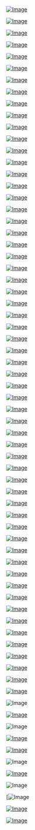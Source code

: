 
[![Image](globe/Screenshot_2020-09-05_09-30-56.png)](https://www.pornhub.com/view_video.php?viewkey=ph582aef2acdef2)

[![Image](globe/Screenshot_2020-09-02_12-52-24.png)](https://www.youtube.com/watch?v=lzJfZqXsKMA)

[![Image](globe/Screenshot_2020-08-31_16-19-02.png)](https://www.youtube.com/watch?v=r0KdrSTG4ac)

[![Image](globe/Screenshot_2020-08-31_19-30-53.png)](https://www.youtube.com/watch?v=aFZ8C_kiLmg)

[![Image](globe/Screenshot_2020-08-31_20-16-16.png)](https://www.youtube.com/watch?v=67ScaLWNf4o)

[![Image](globe/Screenshot_2020-08-28_00-53-05.png)](https://www.youtube.com/watch?v=QYV7QnxSC9g)

[![Image](globe/Screenshot_2020-08-27_06-16-00.png)](https://www.youtube.com/watch?v=k-Rg51azVlg)

[![Image](globe/Screenshot_2020-08-25_16-49-43.png)](https://www.youtube.com/watch?v=8s6duvbnC0A)

[![Image](globe/Screenshot_2020-08-24_19-21-22.png)](https://www.youtube.com/watch?v=2GSS6rSn5Gk)

[![Image](globe/Screenshot_2020-08-24_01-48-17.png)](https://www.youtube.com/watch?&v=An7ylfOhlOs)

[![Image](globe/Screenshot_2020-08-23_21-10-05.png)](https://www.youtube.com/watch?v=wgastCO7Clo)


[![Image](globe/Screenshot_2020-08-22_16-58-26.png)](https://www.youtube.com/watch?&v=AeveY0aW1Qg)

[![Image](globe/Screenshot_2020-08-19_12-12-20.png)](https://youtu.be/pneoCZSiofI)

[![Image](globe/Screenshot_2020-08-16_09-36-09.png)](https://www.youtube.com/watch?v=nFicXlvJBdo)

[![Image](globe/Screenshot_2020-08-14_16-14-15.png)](https://www.youtube.com/watch?v=hYPEarIYHEU)

[![Image](globe/Screenshot_2020-08-14_11-39-49.png)](https://www.youtube.com/watch?v=01SXLx0MOTs)

[![Image](globe/Screenshot_2020-08-14_11-39-49.png)](https://www.youtube.com/watch?v=01SXLx0MOTs)

[![Image](globe/Screenshot_2020-08-14_15-34-40.png)](https://www.youtube.com/watch?v=0sE9xCDfuuU)

[![Image](globe/Screenshot_2020-08-14_12-59-32.png)](https://www.youtube.com/watch?v=dhuI9TO1rY8)

[![Image](globe/Screenshot_2020-08-14_13-54-45.png)](https://www.youtube.com/watch?v=WAW9jAhBuZg)

[![Image](globe/Screenshot_2020-06-27_17-43-22.png)](https://www.youtube.com/watch?v=nYOLHwdhDhQ)

[![Image](globe/Screenshot_2020-08-12_12-04-07.png)](https://www.youtube.com/watch?v=sePD18TTrW8)

[![Image](globe/Screenshot_2020-07-15_21-11-02.png)](https://www.youtube.com/watch?v=2q05iJ6jHu8)

[![Image](globe/Screenshot_2020-07-15_21-50-42.png)](https://www.youtube.com/watch?v=22_zeb-XWic)

[![Image](globe/Screenshot_2020-08-05_03-54-24.png)](https://www.youtube.com/watch?v=ws9wu-6HWdk)

[![Image](globe/Screenshot_2020-08-08_09-45-56.png)](https://www.youtube.com/watch?v=yjE3SfSTdtc)

[![Image](globe/Screenshot_2020-08-07_14-46-46.png)](https://www.youtube.com/watch?v=GdT8eqMO4qk)

[![Image](globe/Screenshot_2020-08-04_12-23-33.png)](https://www.youtube.com/watch?v=z8HNeHNUr10)

[![Image](globe/Screenshot_2020-08-05_03-53-51.png)](https://www.youtube.com/watch?v=FFkBaGqXLig)

[![Image](globe/Screenshot_2020-08-05_14-40-40.png)](https://www.youtube.com/watch?v=QSMXjp8hc_I)

[![Image](globe/Screenshot_2020-08-05_05-42-41.png)](https://www.youtube.com/watch?v=9sPHaPhBhzU)

[![Image](globe/Screenshot_2020-08-04_22-40-05.png)](https://www.youtube.com/watch?v=VaH554I36gY)

[![Image](globe/Screenshot_2020-08-04_21-59-16.png)](https://www.youtube.com/watch?v=hUsA0Bs5z0I)

[![Image](globe/Screenshot_2020-08-04_20-59-40.png)](https://www.youtube.com/watch?v=fjIDLIJZom4)

[![Image](globe/Screenshot_2020-08-04_12-23-33.png)](https://www.theguardian.com/world/2020/aug/04/missing-sailors-stranded-on-pacific-island-saved-by-giant-sos-in-the-sand)

[![Image](globe/Screenshot_2020-08-03_04-43-53.png)](https://www.youtube.com/watch?v=-gP_Q2myNWo)

[![Image](globe/Screenshot_2020-08-01_19-09-43.png)](https://www.youtube.com/watch?v=o6EayWHL-ag)

[![Image](globe/Screenshot_2020-08-03_20-59-52.png)](https://www.youtube.com/watch?v=uVAfQeB_HBk)

[![Image](guardian/Screenshot_2020-07-20_10-31-11.png)](https://www.youtube.com/watch?v=bPEknYYYotw)

[![Image](guardian/Screenshot_2020-07-17_12-24-07.png)](https://www.youtube.com/watch?v=p-zJzffx3FM)

[![Image](guardian/Screenshot_2020-07-15_05-59-16.png)](https://www.youtube.com/watch?v=8cW8kAFbnik)

[![Image](guardian/Screenshot_2020-07-15_21-11-02.png)](https://www.youtube.com/watch?v=xQP48l5fqaA)

[![Image](guardian/Screenshot_2020-07-14_04-40-56.png)](https://www.youtube.com/watch?v=MM2wihm5lDo)

[![Image](guardian/Screenshot_2020-07-13_11-16-07.png)](https://www.youtube.com/watch?v=FLaR_MrVNPM)

[![Image](guardian/Screenshot_2020-07-08_10-47-29.png)](https://www.youtube.com/watch?v=a6PeQ3Vj73gg)

[![Image](guardian/Screenshot_2020-07-07_14-05-19.png)](https://www.nytimes.com/2020/07/07/health/novavax-coronavirus-vaccine-warp-speed.html)

[![Image](guardian/Screenshot_2020-07-06_14-08-52.png)](https://arcturusrx.com/)

[![Image](guardian/Screenshot_2020-07-04_03-30-42.png)](https://www.youtube.com/watch?v=h2JF66qwF2E)

[![Image](guardian/Screenshot_2020-07-01_13-29-23.png)](https://www.youtube.com/watch?v=67ScaLWNf4o)

[![Image](guardian/Screenshot_2020-06-30_15-53-53.png)](https://www.online-xxx-show.com/)

[![Image](guardian/Screenshot_2020-06-28_14-56-27.png)](https://www.youtube.com/watch?v=iEEM0HkEkp8)

[![Image](guardian/Screenshot_2020-06-27_17-43-22.png)](https://www.youtube.com/watch?v=juQPE-v28es)

[![Image](hive/Screenshot_2020-06-21_12-49-54.png)](https://www.youtube.com/watch?v=-gP_Q2myNWo)

[![Image](hive/Screenshot_2020-06-13_11-27-33.png)](https://www.youtube.com/watch?v=O3NQDXQaVtQ)

[![Image](hive/Screenshot_2020-06-06_18-30-55.png)](https://www.youtube.com/watch?v=-371LmCinrY)

[![Image](aton/Screenshot_2020-05-21_18-18-41.png)](https://human.biodigital.com)

[![Image](hive/oath.png)](https://www.theguardian.com/science/2019/aug/16/mathematicians-need-doctor-style-hippocratic-oath-says-academic-hannah-fry)

[![Image](hive/purdue.png)](https://www.theguardian.com/us-news/2018/jan/27/universities-sackler-family-purdue-pharma-oxycontin-opioids)

[![Image](almanac/Global_Seed_Vault.jpg)](https://www.seedvault.no/)

![Image](brexit.png)

[![Image](wiccanyear.png)](https://www.youtube.com/watch?v=u-ghhn_IqeU)

![Image](hearthemoment.png)

[![Image](myth-of-the-jewish-genome.png)](https://www.merriam-webster.com/dictionary/chromatic)

[![Image](mediasource.png)](https://www.youtube.com/watch?v=pneoCZSiofI)

![Image](ISS.png)

[![Image](完璧.png)](https://www.ibm.com/developerworks/jp/aix/library/au-errnovariable/index.html)

![Image](voyager.png)

[![[Image](stone-sky.png)](https://www.youtube.com/watch?v=NX0iaeMzHyI)

[![Image](aton/Screenshot_2020-05-21_00-18-41.png)](https://www.youtube.com/watch?v=EQ-CGYWQRyM)



[![Image](globe/Screenshot_2020-08-28_01-54-23.png)](https://www.thumbzilla.com/video/ph5d5725d51ba7a/sexy-blonde-strokes-and-sucks-cock-and-balls-for-huge-cum-blasts)
